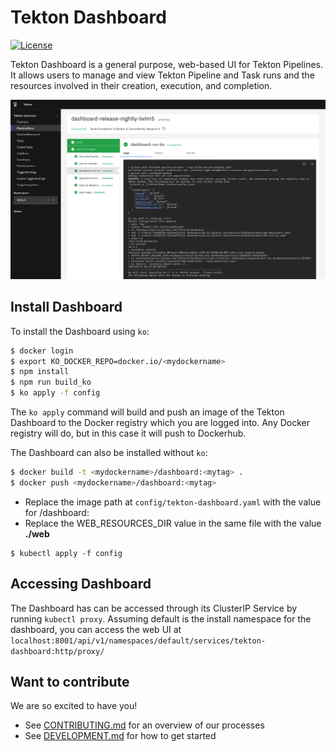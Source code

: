 # Tekton Dashboard

[![License](https://img.shields.io/badge/License-Apache%202.0-blue.svg)](https://github.com/kubernetes/dashboard/blob/master/LICENSE)

Tekton Dashboard is a general purpose, web-based UI for Tekton Pipelines. It allows users to manage and view Tekton Pipeline and Task runs and the resources involved in their creation, execution, and completion.

![Dashboard UI workloads page](docs/dashboard-ui.png)

## Install Dashboard
To install the Dashboard using `ko`:
```sh
$ docker login
$ export KO_DOCKER_REPO=docker.io/<mydockername>
$ npm install
$ npm run build_ko
$ ko apply -f config
```

The `ko apply` command will build and push an image of the Tekton Dashboard to the Docker registry which you are logged into. Any Docker registry will do, but in this case it will push to Dockerhub.

The Dashboard can also be installed without `ko`:

```sh
$ docker build -t <mydockername>/dashboard:<mytag> .
$ docker push <mydockername>/dashboard:<mytag>
```
- Replace the image path at `config/tekton-dashboard.yaml` with the value for <mydockername>/dashboard:<mytag>
- Replace the WEB_RESOURCES_DIR value in the same file with the value __./web__
```
$ kubectl apply -f config
```

## Accessing Dashboard
The Dashboard has can be accessed through its ClusterIP Service by running `kubectl proxy`. Assuming default is the install namespace for the dashboard, you can access the web UI at `localhost:8001/api/v1/namespaces/default/services/tekton-dashboard:http/proxy/`

## Want to contribute

We are so excited to have you!

- See [CONTRIBUTING.md](https://github.com/tektoncd/pipeline/blob/master/CONTRIBUTING.md) for an overview of our processes
- See [DEVELOPMENT.md](https://github.com/tektoncd/dashboard/blob/master/DEVELOPMENT.md) for how to get started
